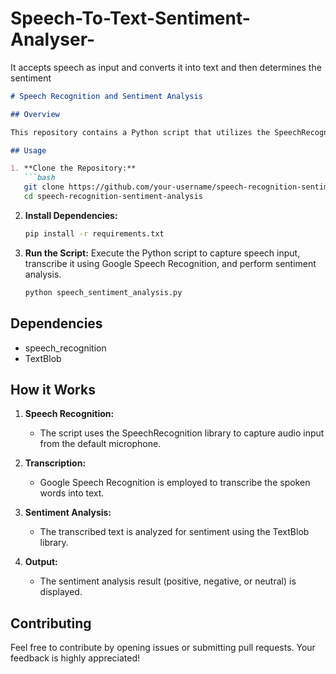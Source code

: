 # Speech-To-Text-Sentiment-Analyser-
It accepts speech as input and converts it into text and then determines the sentiment


```markdown
# Speech Recognition and Sentiment Analysis

## Overview

This repository contains a Python script that utilizes the SpeechRecognition library to transcribe spoken words and then employs the TextBlob library for sentiment analysis on the transcribed text.

## Usage

1. **Clone the Repository:**
   ```bash
   git clone https://github.com/your-username/speech-recognition-sentiment-analysis.git
   cd speech-recognition-sentiment-analysis
   ```

2. **Install Dependencies:**
   ```bash
   pip install -r requirements.txt
   ```

3. **Run the Script:**
   Execute the Python script to capture speech input, transcribe it using Google Speech Recognition, and perform sentiment analysis.
   ```bash
   python speech_sentiment_analysis.py
   ```

## Dependencies

- speech_recognition
- TextBlob

## How it Works

1. **Speech Recognition:**
   - The script uses the SpeechRecognition library to capture audio input from the default microphone.

2. **Transcription:**
   - Google Speech Recognition is employed to transcribe the spoken words into text.

3. **Sentiment Analysis:**
   - The transcribed text is analyzed for sentiment using the TextBlob library.

4. **Output:**
   - The sentiment analysis result (positive, negative, or neutral) is displayed.

## Contributing

Feel free to contribute by opening issues or submitting pull requests. Your feedback is highly appreciated!
